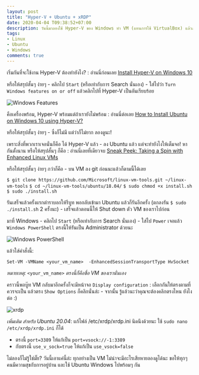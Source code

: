 ```yaml
---
layout: post
title: "Hyper-V + Ubuntu + xRDP"
date: 2020-04-04 T09:38:52+07:00
description: วันนี้มาลองใช้ Hyper-V ของ Windows ทำ VM (แทนการใช้ VirtualBox) แล้วลง Ubuntu - ทุกอย่างเรียบร้อยแต่ทำไมหน้าจอมาไม่เต็ม?
tags:
- Linux
- Ubuntu
- Windows
comments: true
---
```

เริ่มกันที่จะใช้งาน Hyper-V ต้องทำยังไง? : อ่านนี่ก่อนเลย [Install Hyper-V on Windows 10](https://docs.microsoft.com/en-us/virtualization/hyper-v-on-windows/quick-start/enable-hyper-v)

หรือให้สรุปสั้นๆ ง่ายๆ - คลิกไป `Start` (หรือเท่ากับการ Search นั่นเอง) - ใส่ไปว่า `Turn Windows features on or off` แล้วคลิกไปที่ Hyper-V เป็นอันเรียบร้อย

![Windows Features](https://res.cloudinary.com/sdees-reallife/image/upload/v1585882683/Windows-Features.png)

คือเครื่องพร้อม, Hyper-V พร้อมแต่ถ้าเรายังไม่พร้อม : อ่านนี่ต่อเลย [How to Install Ubuntu on Windows 10 using Hyper-V?](https://geekflare.com/ubuntu-on-windows/)

หรือให้สรุปสั้นๆ ง่ายๆ - ซึ่งก็ไม่มี แต่ว่าก็ไม่ยาก ลองดูนะ!

เพราะสิ่งที่พวกเราเจอนั่นก็คือ ได้ Hyper-V แล้ว - ลง Ubuntu แล้ว แต่จะทำยังไงให้เต็มจอ! หากันตั้งนาน หรือให้สรุปสั้นๆ ก็คือ : อ่านนี่เลยที่เดียวจบ [Sneak Peek: Taking a Spin with Enhanced Linux VMs](https://techcommunity.microsoft.com/t5/virtualization/sneak-peek-taking-a-spin-with-enhanced-linux-vms/ba-p/382415#)

หรือให้สรุปสั้นๆ ง่ายๆ กว่าก็คือ - บน VM ลง git ก่อนนะแล้วก็ตามนี้ได้เลย

`$ git clone https://github.com/Microsoft/linux-vm-tools.git ~/linux-vm-tools`
`$ cd ~/linux-vm-tools/ubuntu/18.04/`
`$ sudo chmod +x install.sh`
`$ sudo ./install.sh`

รันเสร็จแล้วครั้งแรกตำราบอกให้รีบูท พอกลับเข้ามา Ubuntu แล้วก็รันอีกครั้ง (ตกลงรัน `$ sudo ./install.sh` 2 ครั้งนะ) - เสร็จแล้วตอนนี้ให้ Shut down ตัว VM ของเราไปก่อน

มาที่ Windows - คลิกไป `Start` (หรือเท่ากับการ Search นั่นเอง) - ใส่ไป `Power` เจอแล้ว `Windows PowerShell` ตรงนี้ให้รันเป็น Administrator ด้วยนะ

![Windows PowerShell](https://res.cloudinary.com/sdees-reallife/image/upload/v1585884305/Windows-PowerShell.png)

แล้วใส่คำสั่งนี้:

`Set-VM -VMName <your_vm_name>  -EnhancedSessionTransportType HvSocket`

*หมายเหตุ:* `<your_vm_name>` *ตรงนี้ก็คือชื่อ VM ของเรานั่นเอง*

คราวนี้พอบู๊ท VM กลับมาอีกครั้งก็จะมีหน้าจอ `Display configuration` : เลือกกันให้ตรงตามที่ควรจะเป็น แล้วตรง `Show Options` ก็คลิกนั่นล่ะ - จากนั้น รู้แล้วนะว่าคุณจะต้องคลิกตรงไหน ยังไงต่อ :)

![xrdp](https://res.cloudinary.com/sdees-reallife/image/upload/v1595578371/xdrp.png)

*เพิ่มเติม สำหรับ Ubuntu 20.04*: แก้ไฟล์ /etc/xrdp/xrdp.ini นิดนึงด้วยนะ ใช้ `sudo nano /etc/xrdp/xrdp.ini` ก็ได้

- ตรงนี้ `port=3389` ให้แก้เป็น `port=vsock://-1:3389`
- กับตรงนี้ `use_v_sock=true` ให้แก้เป็น `use_vsock=false`

ไม่ลองก็ไม่รู้ใช่มั๊ย? วันนี้เอาแค่นี้ล่ะ ทุกอย่างเป็น VM ไม่น่าจะมีอะไรเสียหายลองดูได้นะ ขอให้ทุกๆ คนมีความสุขกับการอยู่บ้าน และใช้ Ubuntu <i class="fa fa-heart" style="color:#CD5C5C"></i> Windows ไปพร้อมๆ กัน
